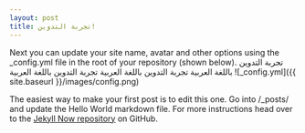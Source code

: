 ```yaml
---
layout: post
title: تجربة التدوين!
---
```


Next you can update your site name, avatar and other options using the _config.yml file in the root of your repository (shown below).
تجربة التدوين باللغة العربية
تجربة التدوين باللغة العربية
تجربة التدوين باللغة العربية
![_config.yml]({{ site.baseurl }}/images/config.png)

The easiest way to make your first post is to edit this one. Go into /_posts/ and update the Hello World markdown file. For more instructions head over to the [Jekyll Now repository](https://github.com/barryclark/jekyll-now) on GitHub.
